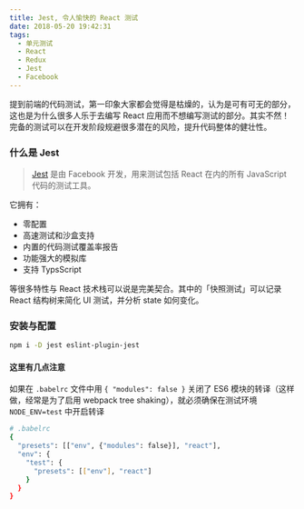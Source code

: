 ```yaml
---
title: Jest, 令人愉快的 React 测试
date: 2018-05-20 19:42:31
tags:
  - 单元测试
  - React
  - Redux
  - Jest
  - Facebook
---
```


提到前端的代码测试，第一印象大家都会觉得是枯燥的，认为是可有可无的部分，这也是为什么很多人乐于去编写 React 应用而不想编写测试的部分。其实不然！完备的测试可以在开发阶段规避很多潜在的风险，提升代码整体的健壮性。

### 什么是 Jest

> [Jest](https://facebook.github.io/jest) 是由 Facebook 开发，用来测试包括 React 在内的所有 JavaScript 代码的测试工具。

它拥有：

- 零配置
- 高速测试和沙盒支持
- 内置的代码测试覆盖率报告
- 功能强大的模拟库
- 支持 TypsScript

等很多特性与 React 技术栈可以说是完美契合。其中的「快照测试」可以记录 React 结构树来简化 UI 测试，并分析 state 如何变化。

### 安装与配置

```bash
npm i -D jest eslint-plugin-jest
```

#### 这里有几点注意

如果在 `.babelrc` 文件中用 `{ "modules": false }` 关闭了 ES6 模块的转译（这样做，经常是为了启用 webpack tree shaking），就必须确保在测试环境 `NODE_ENV=test` 中开启转译

```bash
# .babelrc
{
  "presets": [["env", {"modules": false}], "react"],
  "env": {
    "test": {
      "presets": [["env"], "react"]
    }
  }
}
```
